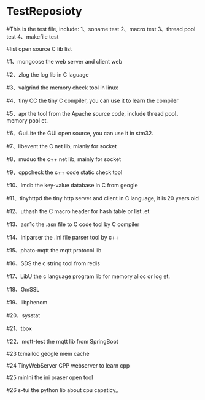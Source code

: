 # TestReposioty

#This is the test file, include:
1、soname test
2、macro test
3、thread pool test
4、makefile test




#list open source C lib list

#1、mongoose     the web server and client web

#2、zlog       the log lib in C laguage

#3、valgrind   the memory check tool in linux

#4、tiny CC    the tiny C compiler, you can use it to learn the compiler

#5、apr    the  tool from the Apache source code, include thread pool、 memory pool et.

#6、GuiLite   the GUI open source, you can use it in stm32.

#7、libevent  the C net lib, mianly for socket

#8、muduo  the c++ net lib, mainly for socket

#9、cppcheck  the c++ code static check tool

#10、lmdb the key-value database in C from geogle

#11、tinyhttpd  the tiny http server and client in C language, it is 20 years old

#12、uthash  the C macro header for hash table or list .et

#13、asn1c   the .asn file to C code tool by C compiler

#14、iniparser the .ini file parser tool by c++

#15、phato-mqtt  the mqtt protocol lib

#16、SDS  the c string tool from redis 

#17、LibU  the c language program lib for memory alloc or log  et.

#18、GmSSL

#19、libphenom

#20、sysstat

#21、tbox

#22、mqtt-test       the mqtt lib from SpringBoot 

#23 tcmalloc    geogle mem cache

#24 TinyWebServer    CPP webserver to learn cpp

#25 minIni   the ini praser open tool

#26 s-tui  the python lib about cpu capaticy。
